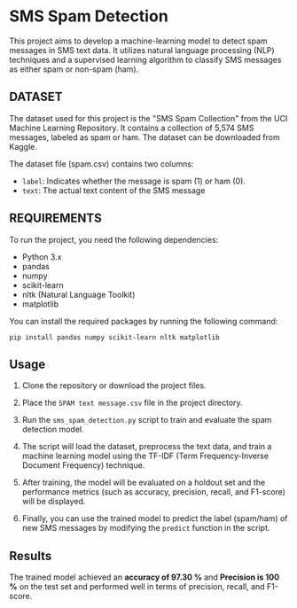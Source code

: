 
# SMS Spam Detection

This project aims to develop a machine-learning model to detect spam messages in SMS text data. It utilizes natural language processing (NLP) techniques and a supervised learning algorithm to classify SMS messages as either spam or non-spam (ham).

## DATASET
The dataset used for this project is the "SMS Spam Collection" from the UCI Machine Learning Repository. It contains a collection of 5,574 SMS messages, labeled as spam or ham. The dataset can be downloaded from Kaggle.

The dataset file (spam.csv) contains two columns:

- `label`: Indicates whether the message is spam (1) or ham (0).
- `text`: The actual text content of the SMS message

## REQUIREMENTS

To run the project, you need the following dependencies:
- Python 3.x
- pandas
- numpy
- scikit-learn
- nltk (Natural Language Toolkit)
- matplotlib

You can install the required packages by running the following command:

```
pip install pandas numpy scikit-learn nltk matplotlib
```

## Usage

1. Clone the repository or download the project files.

2. Place the `SPAM text message.csv` file in the project directory.

3. Run the `sms_spam_detection.py` script to train and evaluate the spam detection model.

4. The script will load the dataset, preprocess the text data, and train a machine learning model using the TF-IDF (Term Frequency-Inverse Document Frequency) technique.

5. After training, the model will be evaluated on a holdout set and the performance metrics (such as accuracy, precision, recall, and F1-score) will be displayed.

6. Finally, you can use the trained model to predict the label (spam/ham) of new SMS messages by modifying the `predict` function in the script.


## Results

The trained model achieved an **accuracy of 97.30 %** and **Precision is 100 %** on the test set and performed well in terms of precision, recall, and F1-score.
